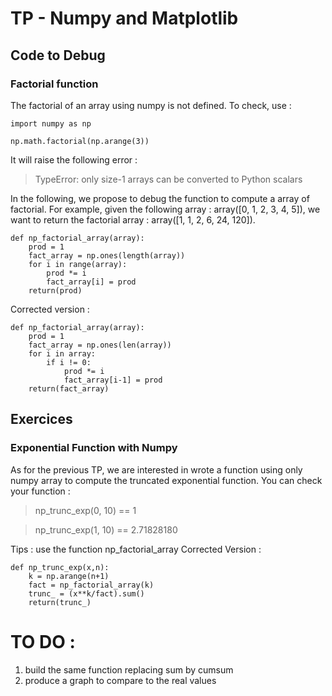 # TP - Numpy and Matplotlib

## Code to Debug

### Factorial function
The factorial of an array using numpy is not defined. To check, use :

    import numpy as np

    np.math.factorial(np.arange(3))

It will raise the following error :
> TypeError: only size-1 arrays can be converted to Python scalars

In the following, we propose to debug the function to compute a array of factorial.
For example, given the following array : array([0, 1, 2, 3, 4, 5]), we want to return the factorial array : array([1, 1, 2, 6, 24, 120]).

    def np_factorial_array(array):
        prod = 1
        fact_array = np.ones(length(array))
        for i in range(array):
            prod *= i
            fact_array[i] = prod
        return(prod)

Corrected version :

    def np_factorial_array(array):
        prod = 1
        fact_array = np.ones(len(array))
        for i in array:
            if i != 0:
                prod *= i
                fact_array[i-1] = prod
        return(fact_array)

## Exercices

### Exponential Function with Numpy

As for the previous TP, we are interested in wrote a function using only numpy array to compute the truncated exponential function.
You can check your function :

> np_trunc_exp(0, 10) == 1

> np_trunc_exp(1, 10) == 2.71828180

Tips : use the function np_factorial_array
Corrected Version :

    def np_trunc_exp(x,n):
        k = np.arange(n+1)
        fact = np_factorial_array(k)
        trunc_ = (x**k/fact).sum()
        return(trunc_)

# TO DO :
1. build the same function replacing sum by cumsum
2. produce a graph to compare to the real values
